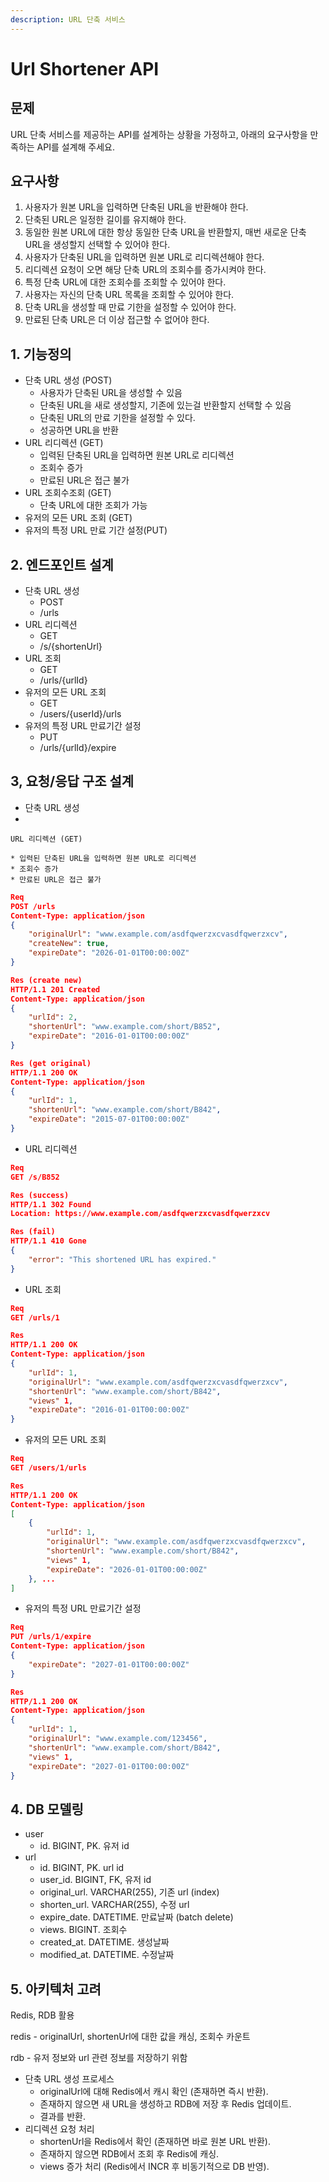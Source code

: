 ```yaml
---
description: URL 단축 서비스
---
```


# Url Shortener API

## 문제

URL 단축 서비스를 제공하는 API를 설계하는 상황을 가정하고, 아래의 요구사항을 만족하는 API를 설계해 주세요.



## 요구사항

1. 사용자가 원본 URL을 입력하면 단축된 URL을 반환해야 한다.
2. 단축된 URL은 일정한 길이를 유지해야 한다.
3. 동일한 원본 URL에 대한 항상 동일한 단축 URL을 반환할지, 매번 새로운 단축 URL을 생성할지 선택할 수 있어야 한다.
4. 사용자가 단축된 URL을 입력하면 원본 URL로 리디렉션해야 한다.
5. 리디렉션 요청이 오면 해당 단축 URL의 조회수를 증가시켜야 한다.
6. 특정 단축 URL에 대한 조회수를 조회할 수 있어야 한다.
7. 사용자는 자신의 단축 URL 목록을 조회할 수 있어야 한다.
8. 단축 URL을 생성할 때 만료 기한을 설정할 수 있어야 한다.
9. 만료된 단축 URL은 더 이상 접근할 수 없어야 한다.



## 1. 기능정의

* 단축 URL 생성 (POST)
  * 사용자가 단축된 URL을 생성할 수 있음
  * 단축된 URL을 새로 생성할지, 기존에 있는걸 반환할지 선택할 수 있음
  * 단축된 URL의 만료 기한을 설정할 수 있다.
  * 성공하면 URL을 반환
* URL 리디렉션 (GET)
  * 입력된 단축된 URL을 입력하면 원본 URL로 리디렉션
  * 조회수 증가
  * 만료된 URL은 접근 불가
* URL 조회수조회 (GET)
  * 단축 URL에 대한 조회가 가능
* 유저의 모든 URL 조회 (GET)
* 유저의 특정 URL 만료 기간 설정(PUT)



## 2. 엔드포인트 설계

* 단축 URL 생성
  * POST
  * /urls
* URL 리디렉션
  * GET
  * /s/{shortenUrl}
* URL 조회
  * GET
  * /urls/{urlId}
* 유저의 모든 URL 조회
  * GET
  * /users/{userId}/urls
* 유저의 특정 URL 만료기간 설정
  * PUT
  * /urls/{urlId}/expire



## 3, 요청/응답 구조 설계

* 단축 URL 생성
*

    URL 리디렉션 (GET)

    * 입력된 단축된 URL을 입력하면 원본 URL로 리디렉션
    * 조회수 증가
    * 만료된 URL은 접근 불가

```json
Req
POST /urls
Content-Type: application/json
{
    "originalUrl": "www.example.com/asdfqwerzxcvasdfqwerzxcv",
    "createNew": true,
    "expireDate": "2026-01-01T00:00:00Z"
}

Res (create new)
HTTP/1.1 201 Created
Content-Type: application/json
{
    "urlId": 2,
    "shortenUrl": "www.example.com/short/B852",
    "expireDate": "2016-01-01T00:00:00Z"
}

Res (get original)
HTTP/1.1 200 OK
Content-Type: application/json
{
    "urlId": 1,
    "shortenUrl": "www.example.com/short/B842",
    "expireDate": "2015-07-01T00:00:00Z"
}
```

* URL 리디렉션

```json
Req
GET /s/B852

Res (success)
HTTP/1.1 302 Found
Location: https://www.example.com/asdfqwerzxcvasdfqwerzxcv

Res (fail)
HTTP/1.1 410 Gone
{
    "error": "This shortened URL has expired."
}
```

* URL 조회

```json
Req
GET /urls/1

Res
HTTP/1.1 200 OK
Content-Type: application/json
{
    "urlId": 1,
    "originalUrl": "www.example.com/asdfqwerzxcvasdfqwerzxcv",
    "shortenUrl": "www.example.com/short/B842",
    "views" 1,
    "expireDate": "2016-01-01T00:00:00Z"
}
```

* 유저의 모든 URL 조회

```json
Req
GET /users/1/urls

Res
HTTP/1.1 200 OK
Content-Type: application/json
[
    {
        "urlId": 1,
        "originalUrl": "www.example.com/asdfqwerzxcvasdfqwerzxcv",
        "shortenUrl": "www.example.com/short/B842",
        "views" 1,
        "expireDate": "2026-01-01T00:00:00Z"
    }, ...
]
```

* 유저의 특정 URL 만료기간 설정

```json
Req
PUT /urls/1/expire
Content-Type: application/json
{
    "expireDate": "2027-01-01T00:00:00Z"
}

Res
HTTP/1.1 200 OK
Content-Type: application/json
{
    "urlId": 1,
    "originalUrl": "www.example.com/123456",
    "shortenUrl": "www.example.com/short/B842",
    "views" 1,
    "expireDate": "2027-01-01T00:00:00Z"
}
```



## 4. DB 모델링

* user
  * id. BIGINT, PK. 유저 id
* url
  * id. BIGINT, PK. url id
  * user\_id. BIGINT, FK, 유저 id
  * original\_url. VARCHAR(255), 기존 url (index)
  * shorten\_url. VARCHAR(255), 수정 url
  * expire\_date. DATETIME. 만료날짜 (batch delete)
  * views. BIGINT. 조회수
  * created\_at. DATETIME. 생성날짜
  * modified\_at. DATETIME. 수정날짜



## 5. 아키텍처 고려

Redis, RDB 활용

redis - originalUrl, shortenUrl에 대한 값을 캐싱, 조회수 카운트

rdb - 유저 정보와 url 관련 정보를 저장하기 위함

* 단축 URL 생성 프로세스
  * originalUrl에 대해 Redis에서 캐시 확인 (존재하면 즉시 반환).
  * 존재하지 않으면 새 URL을 생성하고 RDB에 저장 후 Redis 업데이트.
  * 결과를 반환.
* 리디렉션 요청 처리
  * shortenUrl을 Redis에서 확인 (존재하면 바로 원본 URL 반환).
  * 존재하지 않으면 RDB에서 조회 후 Redis에 캐싱.
  * views 증가 처리 (Redis에서 INCR 후 비동기적으로 DB 반영).

